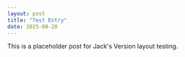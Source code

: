 ```yaml
---
layout: post
title: "Test Entry"
date: 2025-08-28
---
```

This is a placeholder post for Jack's Version layout testing.
